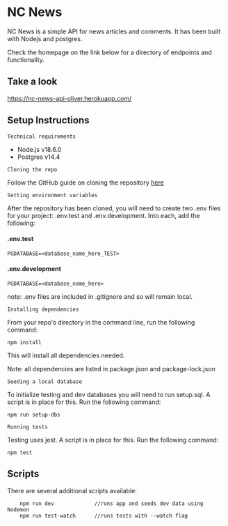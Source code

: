 # NC News

NC News is a simple API for news articles and comments. It has been built with Nodejs and postgres.

Check the homepage on the link below for a directory of endpoints and functionality.

## Take a look

https://nc-news-api-oliver.herokuapp.com/

## Setup Instructions

`Technical requirements`

- Node.js v18.6.0
- Postgres v14.4

`Cloning the repo`

Follow the GitHub guide on cloning the repository [here](https://docs.github.com/en/repositories/creating-and-managing-repositories/cloning-a-repository)

`Setting environment variables`

After the repository has been cloned, you will need to create two .env files for your project: .env.test and .env.development. Into each, add the following:

#### .env.test

```
PGDATABASE=<database_name_here_TEST>
```

#### .env.development

```
PGDATABASE=<database_name_here>
```

note: .env files are included in .gitignore and so will remain local.

`Installing dependencies`

From your repo's directory in the command line, run the following command:

```
npm install
```

This will install all dependencies needed.

Note: all dependencies are listed in package.json and package-lock.json

`Seeding a local database`

To initialize testing and dev databases you will need to run setup.sql. A script is in place for this. Run the following command:

```
npm run setup-dbs
```

`Running tests`

Testing uses jest. A script is in place for this. Run the following command:

```
npm test
```

## Scripts

There are several additional scripts available:

```
    npm run dev             //runs app and seeds dev data using Nodemon
    npm run test-watch      //runs tests with --watch flag
```

